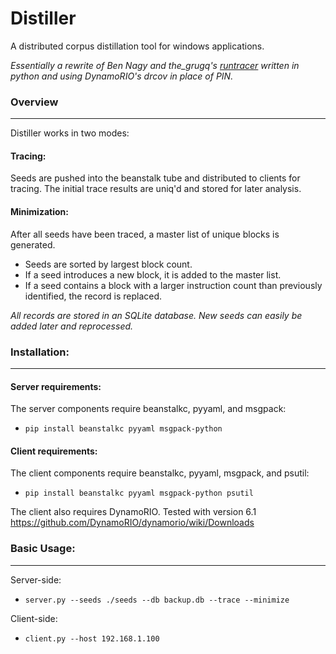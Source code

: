 Distiller
========= 
A distributed corpus distillation tool for windows applications.

*Essentially a rewrite of Ben Nagy and the_grugq's [runtracer](https://github.com/grugq/RunTracer) written in python and using DynamoRIO's drcov in place of PIN.*


### Overview
----------
Distiller works in two modes:

#### Tracing:
Seeds are pushed into the beanstalk tube and distributed to clients for tracing.  The initial trace results are uniq'd and stored for later analysis.

#### Minimization:
After all seeds have been traced, a master list of unique blocks is generated.
* Seeds are sorted by largest block count.
* If a seed introduces a new block, it is added to the master list.
* If a seed contains a block with a larger instruction count than previously identified, the record is replaced.

*All records are stored in an SQLite database.  New seeds can easily be added later and reprocessed.*


### Installation:
----------
#### Server requirements:
The server components require beanstalkc, pyyaml, and msgpack:

* ```pip install beanstalkc pyyaml msgpack-python```


#### Client requirements:
The client components require beanstalkc, pyyaml, msgpack, and psutil:

* ```pip install beanstalkc pyyaml msgpack-python psutil```

The client also requires DynamoRIO.  Tested with version 6.1
    https://github.com/DynamoRIO/dynamorio/wiki/Downloads
    

### Basic Usage:
----------
Server-side:

* ```server.py --seeds ./seeds --db backup.db --trace --minimize```

Client-side:

* ```client.py --host 192.168.1.100```

